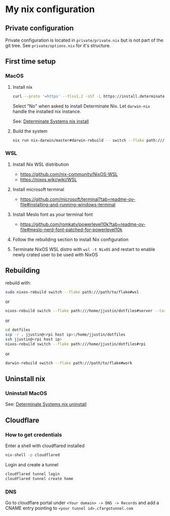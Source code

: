 # My nix configuration

## Private configuration

Private configuration is located in `private/private.nix` but is not part of the git tree.
See `private/options.nix` for it's structure.

## First time setup

### MacOS

1. Install nix

    ```sh
    curl --proto '=https' --tlsv1.2 -sSf -L https://install.determinate.systems/nix | sh -s -- install
    ```

    Select "No" when asked to install Determinate Nix.
    Let `darwin-nix` handle the installed nix instance.

    See: [Determinate Systems nix install](https://github.com/DeterminateSystems/nix-installer?tab=readme-ov-file#install-nix)

1. Build the system

    ```sh
    nix run nix-darwin/master#darwin-rebuild -- switch --flake path:///path/to/flake#arthur
    ```

### WSL

1. Install Nix WSL distribution
    - <https://github.com/nix-community/NixOS-WSL>
    - <https://nixos.wiki/wiki/WSL>

1. Install microsoft terminal
    - <https://github.com/microsoft/terminal?tab=readme-ov-file#installing-and-running-windows-terminal>

1. Install Meslo font as your terminal font
   - <https://github.com/romkatv/powerlevel10k?tab=readme-ov-file#meslo-nerd-font-patched-for-powerlevel10k>

1. Follow the rebuilding section to install Nix configuration

1. Terminate NixOS WSL distro with `wsl -t NixOS` and restart to enable newly crated user to be used with NixOS

## Rebuilding

rebuild with:

```sh
sudo nixos-rebuild switch --flake path:///path/to/flake#wsl
```

or

```sh
nixos-rebuild switch --flake path:///home/jjustin/dotfiles#server --target-host root@steve.local.jjustin.dev
```

or

```sh
cd dotfiles
scp -r . jjustin@<rpi host ip>:/home/jjustin/dotfiles
ssh jjustin@<rpi host ip>
nixos-rebuild switch --flake path:///home/jjustin/dotfiles#rpi
```

or

```sh
darwin-rebuild switch --flake path:///path/to/flake#work
```

## Uninstall nix

### Uninstall MacOS

See: [Determinate Systems nix uninstall](https://github.com/DeterminateSystems/nix-installer?tab=readme-ov-file#uninstalling)

## Cloudflare

### How to get credentials

Enter a shell with cloudflared installed

```sh
nix-shell -p cloudflared
```

Login and create a tunnel

```sh
cloudflared tunnel login
cloudflared tunnel create home
```

### DNS

Go to cloudflare portal under `<Your domain> -> DNS -> Records` and add a CNAME entry pointing to `<your tunnel id>.cfargotunnel.com`
